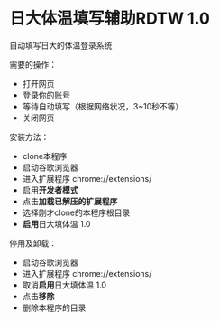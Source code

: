 # 日大体温填写辅助RDTW 1.0
自动填写日大的体温登录系统

需要的操作：
- 打开网页
- 登录你的账号
- 等待自动填写（根据网络状况，3~10秒不等）
- 关闭网页

安装方法：
- clone本程序
- 启动谷歌浏览器
- 进入扩展程序 chrome://extensions/
- 启用**开发者模式**
- 点击**加载已解压的扩展程序**
- 选择刚才clone的本程序根目录
- **启用**日大填体温 1.0

停用及卸载：
- 启动谷歌浏览器
- 进入扩展程序 chrome://extensions/
- 取消**启用**日大填体温 1.0
- 点击**移除**
- 删除本程序的目录